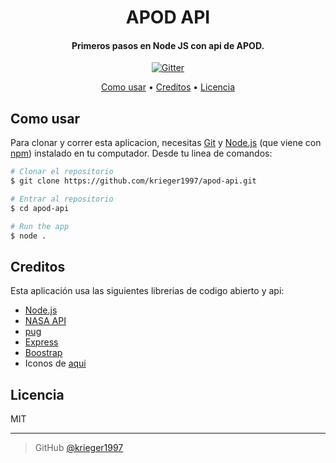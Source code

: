 
<h1 align="center">
 APOD API
  <br>
</h1>

<h4 align="center">Primeros pasos en Node JS con api de  APOD</a>.</h4>

<p align="center">
  <a href="https://badge.fury.io/js/electron-markdownify">
    <img src="https://badge.fury.io/js/electron-markdownify.svg"
         alt="Gitter">
  </a>
 </p>

<p align="center">
  <a href="#how-to-use">Como usar</a> •
  <a href="#credits">Creditos</a> •
  <a href="#license">Licencia</a>
</p>

## Como usar

Para clonar y correr esta aplicacion, necesitas [Git](https://git-scm.com) y [Node.js](https://nodejs.org/en/download/) (que viene con [npm](http://npmjs.com)) instalado en tu computador. Desde tu linea de comandos:

```bash
# Clonar el repositorio
$ git clone https://github.com/krieger1997/apod-api.git

# Entrar al repositorio
$ cd apod-api

# Run the app
$ node .
```
## Creditos

Esta aplicación usa las siguientes librerias de codigo abierto y api:

- [Node.js](https://nodejs.org/)
- [NASA API](https://api.nasa.gov/)
- [pug](https://pugjs.org/)
- [Express](https://expressjs.com/)
- [Boostrap](https://getbootstrap.com/)
- Iconos de [aqui](https://icons.getbootstrap.com/)

## Licencia

MIT

---

> GitHub [@krieger1997](https://github.com/krieger1997) &nbsp;&nbsp;

